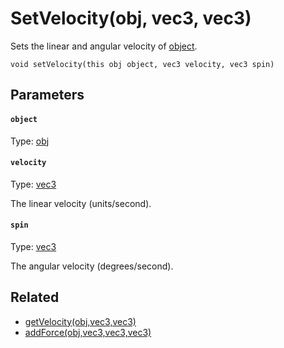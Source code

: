 

# SetVelocity(obj, vec3, vec3)

Sets the linear and angular velocity of [object](#object).

```
void setVelocity(this obj object, vec3 velocity, vec3 spin)
```

## Parameters

#### `object`
Type: [obj](/MdDocs/Types/Obj.md)

#### `velocity`
Type: [vec3](/MdDocs/Types/Vec3.md)

The linear velocity (units/second).

#### `spin`
Type: [vec3](/MdDocs/Types/Vec3.md)

The angular velocity (degrees/second).

## Related

 - [getVelocity(obj,vec3,vec3)](/MdDocs/Functions/GetVelocity.obj.vec3.vec3.md)
 - [addForce(obj,vec3,vec3,vec3)](/MdDocs/Functions/AddForce.obj.vec3.vec3.vec3.md)


